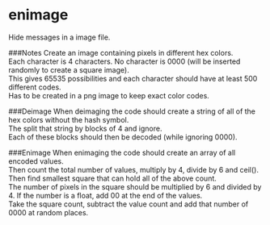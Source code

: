 enimage
=======
Hide messages in a image file.

###Notes
Create an image containing pixels in different hex colors.  
Each character is 4 characters. No character is 0000 (will be inserted randomly to create a square image).  
This gives 65535 possibilities and each character should have at least 500 different codes.  
Has to be created in a png image to keep exact color codes.

###Deimage
When deimaging the code should create a string of all of the hex colors without the hash symbol.  
The split that string by blocks of 4 and ignore.  
Each of these blocks should then be decoded (while ignoring 0000).


###Enimage
When enimaging the code should create an array of all encoded values.  
Then count the total number of values, multiply by 4, divide by 6 and ceil().  
Then find smallest square that can hold all of the above count.  
The number of pixels in the square should be multiplied by 6 and divided by 4. If the number is a float, add 00 at the end of the values.  
Take the square count, subtract the value count and add that number of 0000 at random places.
